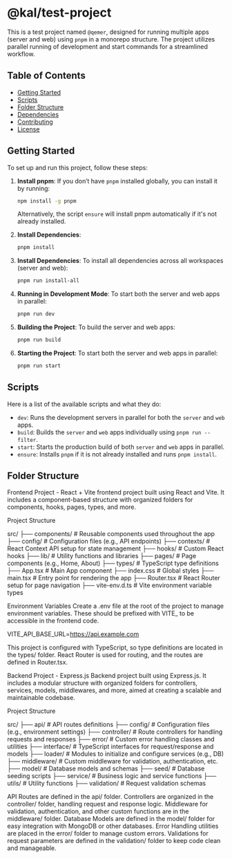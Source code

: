 # @kal/test-project

This is a test project named `@qemer`, designed for running multiple apps (server and web) using `pnpm` in a monorepo structure. The project utilizes parallel running of development and start commands for a streamlined workflow.

## Table of Contents
- [Getting Started](#getting-started)
- [Scripts](#scripts)
- [Folder Structure](#folder-structure)
- [Dependencies](#dependencies)
- [Contributing](#contributing)
- [License](#license)

## Getting Started

To set up and run this project, follow these steps:

1. **Install pnpm**: If you don’t have `pnpm` installed globally, you can install it by running:
    ```bash
    npm install -g pnpm
    ```
    Alternatively, the script `ensure` will install pnpm automatically if it's not already installed.

2. **Install Dependencies**: 
    ```bash
    pnpm install
    ```

3. **Install Dependencies**: 
    To install all dependencies across all workspaces (server and web):
    ```bash
    pnpm run install-all
    ```


4. **Running in Development Mode**: 
    To start both the server and web apps in parallel:
    ```bash
    pnpm run dev
    ```

5. **Building the Project**:
    To build the server and web apps:
    ```bash
    pnpm run build
    ```

6. **Starting the Project**: 
    To start both the server and web apps in parallel:
    ```bash
    pnpm run start
    ```

## Scripts

Here is a list of the available scripts and what they do:

- `dev`: Runs the development servers in parallel for both the `server` and `web` apps.
- `build`: Builds the `server` and `web` apps individually using `pnpm run --filter`.
- `start`: Starts the production build of both `server` and `web` apps in parallel.
- `ensure`: Installs `pnpm` if it is not already installed and runs `pnpm install`.

## Folder Structure



Frontend Project - React + Vite
frontend project built using React and Vite. It includes a component-based structure with organized folders for components, hooks, pages, types, and more.

Project Structure

src/
├── components/        # Reusable components used throughout the app
├── config/            # Configuration files (e.g., API endpoints)
├── contexts/          # React Context API setup for state management
├── hooks/             # Custom React hooks
├── lib/               # Utility functions and libraries
├── pages/             # Page components (e.g., Home, About)
├── types/             # TypeScript type definitions
├── App.tsx            # Main App component
├── index.css          # Global styles
├── main.tsx           # Entry point for rendering the app
├── Router.tsx         # React Router setup for page navigation
├── vite-env.d.ts      # Vite environment variable types


Environment Variables
Create a .env file at the root of the project to manage environment variables. These should be prefixed with VITE_ to be accessible in the frontend code.

VITE_API_BASE_URL=https://api.example.com

This project is configured with TypeScript, so type definitions are located in the types/ folder.
React Router is used for routing, and the routes are defined in Router.tsx.


Backend Project - Express.js
Backend project built using Express.js. It includes a modular structure with organized folders for controllers, services, models, middlewares, and more, aimed at creating a scalable and maintainable codebase.

Project Structure

src/
├── api/                # API routes definitions
├── config/             # Configuration files (e.g., environment settings)
├── controller/         # Route controllers for handling requests and responses
├── error/              # Custom error handling classes and utilities
├── interface/          # TypeScript interfaces for request/response and models
├── loader/             # Modules to initialize and configure services (e.g., DB)
├── middleware/         # Custom middleware for validation, authentication, etc.
├── model/              # Database models and schemas
├── seed/               # Database seeding scripts
├── service/            # Business logic and service functions
├── utils/              # Utility functions
├── validation/         # Request validation schemas


API Routes are defined in the api/ folder.
Controllers are organized in the controller/ folder, handling request and response logic.
Middleware for validation, authentication, and other custom functions are in the middleware/ folder.
Database Models are defined in the model/ folder for easy integration with MongoDB or other databases.
Error Handling utilities are placed in the error/ folder to manage custom errors.
Validations for request parameters are defined in the validation/ folder to keep code clean and manageable.